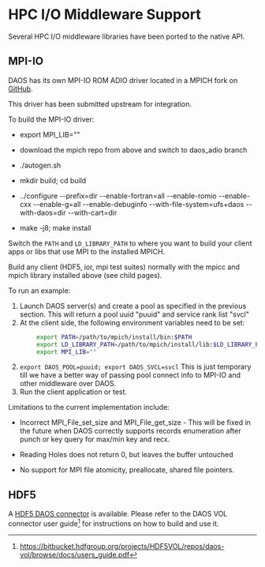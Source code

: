 # HPC I/O Middleware Support

Several HPC I/O middleware libraries have been ported to the native API.

## MPI-IO

DAOS has its own MPI-IO ROM ADIO driver located in a MPICH fork on
[GitHub](https://github.com/daos-stack/mpich).

This driver has been submitted upstream for integration.

To build the MPI-IO driver:

-   export MPI_LIB=""

-   download the mpich repo from above and switch to daos_adio branch

-   ./autogen.sh

-   mkdir build; cd build

-   ../configure --prefix=dir --enable-fortran=all --enable-romio
    --enable-cxx --enable-g=all --enable-debuginfo
    --with-file-system=ufs+daos --with-daos=dir --with-cart=dir

-   make -j8; make install

Switch the `PATH` and `LD_LIBRARY_PATH` to where you want to build your client
apps or libs that use MPI to the installed MPICH.

Build any client (HDF5, ior, mpi test suites) normally with the mpicc and mpich
library installed above (see child pages).

To run an example:

1. Launch DAOS server(s) and create a pool as specified in the previous section.
   This will return a pool uuid "puuid" and service rank list "svcl"
2.   At the client side, the following environment variables need to be set:

```bash
        export PATH=/path/to/mpich/install/bin:$PATH
        export LD_LIBRARY_PATH=/path/to/mpich/install/lib:$LD_LIBRARY_PATH
        export MPI_LIB=""
```
2.  `export DAOS_POOL=puuid; export DAOS_SVCL=svcl`
    This is just temporary till we have a better way of passing pool
    connect info to MPI-IO and other middleware over DAOS.
3.  Run the client application or test.

Limitations to the current implementation include:

-   Incorrect MPI_File_set_size and MPI_File_get_size - This will be fixed in
    the future when DAOS correctly supports records enumeration after punch or
    key query for max/min key and recx.

-   Reading Holes does not return 0, but leaves the buffer untouched

-   No support for MPI file atomicity, preallocate, shared file pointers.

## HDF5

A [HDF5 DAOS connector](https://bitbucket.hdfgroup.org/projects/HDF5VOL/repos/daos-vol/browse)
is available. Please refer to the DAOS VOL connector user guide[^3] for
instructions on how to build and use it.

[^3]: https://bitbucket.hdfgroup.org/projects/HDF5VOL/repos/daos-vol/browse/docs/users_guide.pdf
